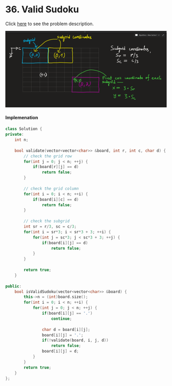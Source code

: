 # 36. Valid Sudoku
Click [here](https://leetcode.com/problems/valid-sudoku/description/) to see the problem description.   

![explanation-image](https://github.com/sahsan73/cp/blob/main/Problems-%26%26-Solutions/LeetCode/assets/images/36-explanation.png)   

#### Implemenation
```cpp
class Solution {
private:
    int n;

    bool validate(vector<vector<char>> &board, int r, int c, char d) {
        // check the grid row
        for(int j = 0; j < n; ++j) {
            if(board[r][j] == d)
                return false;
        }

        // check the grid column
        for(int i = 0; i < n; ++i) {
            if(board[i][c] == d)
                return false;
        }

        // check the subgrid
        int sr = r/3, sc = c/3;
        for(int i = sr*3; i < sr*3 + 3; ++i) {
            for(int j = sc*3; j < sc*3 + 3; ++j) {
                if(board[i][j] == d)
                    return false;
            }
        }

        return true;
    }

public:
    bool isValidSudoku(vector<vector<char>> &board) {
        this->n = (int)board.size();
        for(int i = 0; i < n; ++i) {
            for(int j = 0; j < n; ++j) {
                if(board[i][j] == '.')
                    continue;

                char d = board[i][j];
                board[i][j] = '.';
                if(!validate(board, i, j, d))
                    return false;
                board[i][j] = d;
            }
        }
        return true;
    }
};
```
